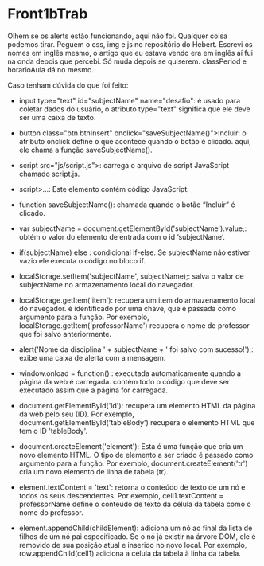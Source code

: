 # Front1bTrab
Olhem se os alerts estão funcionando, aqui não foi. Qualquer coisa podemos tirar.
Peguem o css, img e js no repositório do Hebert.
Escrevi os nomes em inglês mesmo, o artigo que eu estava vendo era em inglês aí fui na onda depois que percebi. Só muda depois se quiserem. classPeriod e horarioAula dá no mesmo.

Caso tenham dúvida do que foi feito:

- input type="text" id="subjectName" name="desafio": é usado para coletar dados do usuário, o atributo type="text" significa que ele deve ser uma caixa de texto.

- button class="btn btnInsert" onclick="saveSubjectName()">Incluir</button>: o atributo onclick define o que acontece quando o botão é clicado. aqui, ele chama a função saveSubjectName().

- script src="js/script.js"></script>: carrega o arquivo de script JavaScript chamado script.js.

- script>...</script>: Este elemento contém código JavaScript.

- function saveSubjectName(): chamada quando o botão “Incluir” é clicado.

- var subjectName = document.getElementById('subjectName').value;: obtém o valor do elemento de entrada com o id ‘subjectName’.

- if(subjectName) else : condicional if-else. Se subjectName não estiver vazio ele executa o código no bloco if.

- localStorage.setItem('subjectName', subjectName);: salva o valor de subjectName no armazenamento local do navegador.

- localStorage.getItem('item'): recupera um item do armazenamento local do navegador. é identificado por uma chave, que é passada como argumento para a função. Por exemplo, localStorage.getItem('professorName') recupera o nome do professor que foi salvo anteriormente.

- alert('Nome da disciplina ' + subjectName + ' foi salvo com sucesso!');: exibe uma caixa de alerta com a mensagem.

- window.onload = function() : executada automaticamente quando a página da web é carregada. contém todo o código que deve ser executado assim que a página for carregada.

- document.getElementById('id'): recupera um elemento HTML da página da web pelo seu (ID). Por exemplo, document.getElementById('tableBody') recupera o elemento HTML que tem o ID 'tableBody'.

- document.createElement('element'): Esta é uma função que cria um novo elemento HTML. O tipo de elemento a ser criado é passado como argumento para a função. Por exemplo, document.createElement('tr') cria um novo elemento de linha de tabela (tr).

- element.textContent = 'text': retorna o conteúdo de texto de um nó e todos os seus descendentes. Por exemplo, cell1.textContent = professorName define o conteúdo de texto da célula da tabela como o nome do professor.

- element.appendChild(childElement): adiciona um nó ao final da lista de filhos de um nó pai especificado. Se o nó já existir na árvore DOM, ele é removido de sua posição atual e inserido no novo local. Por exemplo, row.appendChild(cell1) adiciona a célula da tabela à linha da tabela.


